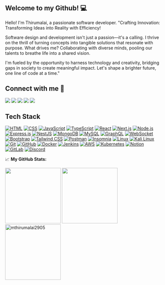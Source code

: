 ## Welcome to my Github! 💻

<p>Hello! I'm Thirumalai, a passionate software developer.
"Crafting Innovation: Transforming Ideas into Reality with Efficiency!

Software design and development isn't just a passion—it's a calling. I thrive on the thrill of turning concepts into tangible solutions that resonate with purpose. What drives me? Collaborating with diverse minds, pooling our talents to breathe life into a shared vision.

I'm fueled by the opportunity to harness technology and creativity, bridging gaps in society to create meaningful impact. Let's shape a brighter future, one line of code at a time."
</p>


## Connect with me 🔗

<p align="left">
  <a href = "mailto:mthirumalai2905@gmail.com"><img src="https://img.shields.io/badge/-Gmail-%23333?style=for-the-badge&logo=gmail&logoColor=red" target="_blank"/></a>
  <a href = "https://www.linkedin.com/in/mthirumalai2905/"><img src="https://img.shields.io/badge/-Linkedin-%23333?style=for-the-badge&logo=linkedin&logoColor=blue" target="_blank"/></a>
   <a href = "https://leetcode.com/mthirumalai2905/"><img src="https://img.shields.io/badge/-Leetcode-%23333?style=for-the-badge&logo=leetcode&logoColor=yellow" target="_blank"/></a>
   <a href = "https://tthirruu.hashnode.dev/"><img src="https://img.shields.io/badge/-hashnode-%23333?style=for-the-badge&logo=hashnode&logoColor=darkblue" target="_blank"/></a>
   <a href = "https://final-portfolio-xrsz.vercel.app/"><img src="https://img.shields.io/badge/-portfolio-%23333?style=for-the-badge&logo=portfolio&logoColor=orange" target="_blank"/></a>
</p>

## Tech Stack

[![HTML](https://img.shields.io/badge/-HTML5-black?style=for-the-badge&logo=html5&logoColor=white)](https://developer.mozilla.org/en-US/docs/Web/HTML)
[![CSS](https://img.shields.io/badge/-CSS3-black?style=for-the-badge&logo=css3&logoColor=1572B6)](https://developer.mozilla.org/en-US/docs/Web/CSS)
[![JavaScript](https://img.shields.io/badge/-JavaScript-black?style=for-the-badge&logo=javascript)](https://developer.mozilla.org/en-US/docs/Web/JavaScript)
[![TypeScript](https://img.shields.io/badge/-TypeScript-black?style=for-the-badge&logo=typescript)](https://www.typescriptlang.org/)
[![React](https://img.shields.io/badge/-React-black?style=for-the-badge&logo=react)](https://reactjs.org/)
[![Next.js](https://img.shields.io/badge/-Next.js-black?style=for-the-badge&logo=next.js)](https://nextjs.org/)
[![Node.js](https://img.shields.io/badge/-Node.js-black?style=for-the-badge&logo=node.js&logoColor=5df58b)](https://nodejs.org/)
[![Express.js](https://img.shields.io/badge/-Express.js-black?style=for-the-badge&logo=express)](https://expressjs.com/)
[![NestJS](https://img.shields.io/badge/-NestJS-black?style=for-the-badge&logo=nestjs&logoColor=1572B6)](https://nestjs.com/)
[![MongoDB](https://img.shields.io/badge/-MongoDB-black?style=for-the-badge&logo=mongodb)](https://www.mongodb.com/)
[![MySQL](https://img.shields.io/badge/-MySQL-black?style=for-the-badge&logo=mysql)](https://www.mysql.com/)
[![GraphQL](https://img.shields.io/badge/-GraphQL-black?style=for-the-badge&logo=graphql)](https://graphql.org/)
[![WebSocket](https://img.shields.io/badge/-WebSocket-black?style=for-the-badge&logo=websocket)](https://developer.mozilla.org/en-US/docs/Web/API/WebSocket)
[![Bootstrap](https://img.shields.io/badge/-Bootstrap-black?style=for-the-badge&logo=bootstrap)](https://getbootstrap.com/)
[![Tailwind CSS](https://img.shields.io/badge/-Tailwind_CSS-black?style=for-the-badge&logo=tailwindcss&logoColor=38B2AC)](https://tailwindcss.com/)
[![Postman](https://img.shields.io/badge/-Postman-black?style=for-the-badge&logo=postman)](https://www.postman.com/)
[![Insomnia](https://img.shields.io/badge/-Insomnia-black?style=for-the-badge&logo=insomnia)](https://insomnia.rest/)
[![Linux](https://img.shields.io/badge/-Linux-black?style=for-the-badge&logo=linux&logoColor=FCC624)](https://www.linux.org/)
[![Kali Linux](https://img.shields.io/badge/-Kali_Linux-black?style=for-the-badge&logo=kali-linux&logoColor=557C94)](https://www.kali.org/)
[![Git](https://img.shields.io/badge/-Git-black?style=for-the-badge&logo=git)](https://git-scm.com/)
[![GitHub](https://img.shields.io/badge/-GitHub-black?style=for-the-badge&logo=github)](https://github.com/)
[![Docker](https://img.shields.io/badge/-Docker-black?style=for-the-badge&logo=docker&logoColor=2496ED)](https://www.docker.com/)
[![Jenkins](https://img.shields.io/badge/-Jenkins-black?style=for-the-badge&logo=jenkins&logoColor=D24939)](https://www.jenkins.io/)
[![AWS](https://img.shields.io/badge/-AWS-black?style=for-the-badge&logo=amazon-aws)](https://aws.amazon.com/)
[![Kubernetes](https://img.shields.io/badge/-Kubernetes-black?style=for-the-badge&logo=kubernetes)](https://kubernetes.io/)
[![Notion](https://img.shields.io/badge/-Notion-black?style=for-the-badge&logo=notion)](https://www.notion.so/)
[![GitLab](https://img.shields.io/badge/-GitLab-black?style=for-the-badge&logo=gitlab)](https://about.gitlab.com/)
[![Discord](https://img.shields.io/badge/-Discord-black?style=for-the-badge&logo=discord)](https://discord.com/)


📈 **My GitHub Stats:**

<p>
  <img height="180em" src="https://github-readme-stats.vercel.app/api?username=mthirumalai2905&theme=dracula&hide_border=true&include_all_commits=true&count_private=false" />
  <img height="180em" src="https://github-readme-stats.vercel.app/api/top-langs/?username=mthirumalai2905&count_private=true&include_all_commits=true&show_icons=true&hide_border=true&hide=html&layout=compact&langs_count=8&theme=dracula"/>
   
  <img height="180em"  src="https://github-profile-summary-cards.vercel.app/api/cards/profile-details?username=mthirumalai2905&theme=dracula" alt="mthirumalai2905"/>
</p>



